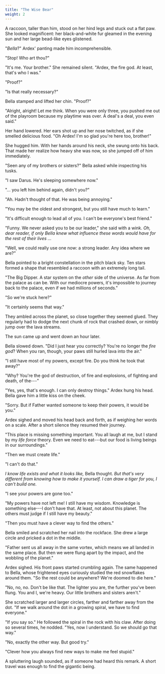 ```yaml
---
title: "The Wise Bear"
weight: 2
---
```


A raccoon, taller than him, stood on her hind legs and stuck out a flat paw. She looked magnificent: her black-and-white fur gleamed in the evening sun and her large bead-like eyes glistened.

"_Bella_?" Ardex' panting made him incomprehensible.

"Stop! Who art thou?"

"It's me. Your brother." She remained silent. "Ardex, the fire god. At least, that's who I was."

"Proof?"

"Is that really necessary?"

Bella stamped and lifted her chin. "Proof?"

"Alright, alright! Let me think. When you were only three, you pushed me out of the playroom because my playtime was over. A deal's a deal, you even said."

Her hand lowered. Her ears shot up and her nose twitched, as if she smelled delicious food. "Oh Ardex! I'm so glad you're here too, brother!"

She hugged him. With her hands around his neck, she swung onto his back. That made her realize how heavy she was now, so she jumped off of him immediately.

"Seen any of my brothers or sisters?" Bella asked while inspecting his tusks.

"I saw Darus. He's sleeping somewhere now."

"... you left him behind again, didn't you?"

"Ah. Hadn't thought of that. He was being annoying."

"You may be the oldest and strongest, but you still have much to learn."

"It's difficult enough to lead all of you. I can't be everyone's best friend."

"Funny. We never asked you to be our leader," she said with a wink. _Oh, dear reader, if only Bella knew what influence these words would have for the rest of their lives ..._

"Well, we could really use one now: a strong leader. Any idea where we are?"

Bella pointed to a bright constellation in the pitch black sky. Ten stars formed a shape that resembled a raccoon with an extremely long tail.

"The Big Dipper. A star system on the _other_ side of the universe. As far from the palace as can be. With our mediocre powers, it's impossible to journey back to the palace, even if we had millions of seconds."

"So we're stuck here?"

"It certainly seems that way."

They ambled across the planet, so close together they seemed glued. They regularly had to dodge the next chunk of rock that crashed down, or nimbly jump over the lava streams. 

The sun came up and went down an hour later.

Bella slowed down. "Did I just hear you correctly? You're no longer the _fire god_? When you ran, though, your paws still hurled lava into the air."

"I still have most of my powers, except fire. Do you think he took that away?"

"Why? You're the god of destruction, of fire and explosions, of fighting and death, of the---"

"Yes, yes, that's enough. I can only destroy things." Ardex hung his head. Bella gave him a little kiss on the cheek.

"Sorry. But if Father wanted someone to keep their powers, it would be you."

Ardex sighed and moved his head back and forth, as if weighing her words on a scale. After a short silence they resumed their journey.

"This place is missing something important. You all laugh at me, but I stand by my _life force_ theory. Even we need to eat---but our food is living beings in our surroundings."

"Then we must create life."

"I can't do that." 

_I know life exists and what it looks like,_ Bella thought. _But that's very different from knowing how to make it yourself. I can draw a tiger for you, I can't build one._

"I see your powers are gone too."

"My powers have not left me! I still have my wisdom. Knowledge is something else---I don't have that. At least, not about this planet. The others must judge if I still have my beauty."

"Then you must have a clever way to find the others."

Bella smiled and scratched her nail into the rockface. She drew a large circle and pricked a dot in the middle.

"Father sent us all away in the same vortex, which means we all landed in the same place. But then we were flung apart by the impact, and the wobbling of the planet."

Ardex sighed. His front paws started crumbling again. The same happened to Bella, whose frightened eyes curiously studied the red snowflakes around them. "So the rest could be anywhere? We're doomed to die here."

"No, no, no. Don't be like that. The lighter you are, the further you've been flung. You and I, we're heavy. Our little brothers and sisters aren't."

She scratched larger and larger circles, farther and farther away from the dot. "If we walk around the dot in a growing spiral, we have to find everyone."

"If you say so." He followed the spiral in the rock with his claw. After doing so several times, he nodded. "Yes, now I understand. So we should go that way."

"No, exactly the other way. But good try."

"Clever how you always find new ways to make me feel stupid."

A spluttering laugh sounded, as if someone had heard this remark. A short travel was enough to find the gigantic being.